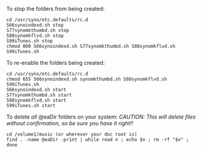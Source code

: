 To stop the folders from being created:
```
cd /usr/syno/etc.defaults/rc.d
S66synoindexd.sh stop
S77synomkthumbd.sh stop
S88synomkflvd.sh stop
S99iTunes.sh stop
chmod 000 S66synoindexd.sh S77synomkthumbd.sh S88synomkflvd.sh S99iTunes.sh
```

To re-enable the folders being created:
```
cd /usr/syno/etc.defaults/rc.d
chmod 655 S66synoindexd.sh synomkthumbd.sh S88synomkflvd.sh S99iTunes.sh
S66synoindexd.sh start
S77synomkthumbd.sh start
S88synomkflvd.sh start
S99iTunes.sh start
```

To delete *all* @eaDir folders on your system:
*CAUTION:  This will delete files without confirmation, so be sure you have it right!!*
```
cd /volume1/music (or wherever your doc root is)
find . -name @eaDir -print | while read n ; echo $n ; rm -rf "$n" ; done
```
